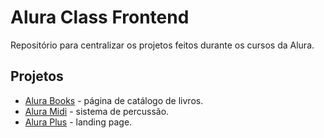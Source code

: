 # Alura Class Frontend

Repositório para centralizar os projetos feitos durante os cursos da Alura.

## Projetos

- [Alura Books](./alura-books) - página de catálogo de livros.
- [Alura Midi](./alura-midi) - sistema de percussão.
- [Alura Plus](./alura-plus) - landing page.


